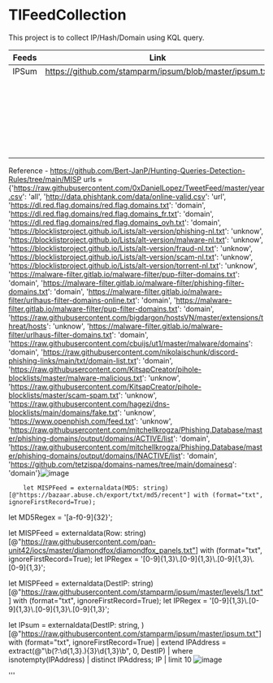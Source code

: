 # TIFeedCollection

This project is to collect IP/Hash/Domain using KQL query. 

| Feeds             | Link           | Status |          
| ------------- | ------------- |    ------------- | 
| IPSum         | https://github.com/stamparm/ipsum/blob/master/ipsum.txt    | Done |
|          |     | Done |
|          |     | Done |
|          |     | Done |
|          |     | Done |
|          |     | Done |
|          |     | Done |








Reference - https://github.com/Bert-JanP/Hunting-Queries-Detection-Rules/tree/main/MISP
urls =  {'https://raw.githubusercontent.com/0xDanielLopez/TweetFeed/master/year.csv': 'all',
        'http://data.phishtank.com/data/online-valid.csv': 'url',
        'https://dl.red.flag.domains/red.flag.domains.txt': 'domain',
        'https://dl.red.flag.domains/red.flag.domains_fr.txt': 'domain',
        'https://dl.red.flag.domains/red.flag.domains_ovh.txt': 'domain',
        'https://blocklistproject.github.io/Lists/alt-version/phishing-nl.txt': 'unknow',
        'https://blocklistproject.github.io/Lists/alt-version/malware-nl.txt': 'unknow',
        'https://blocklistproject.github.io/Lists/alt-version/fraud-nl.txt': 'unknow',
        'https://blocklistproject.github.io/Lists/alt-version/scam-nl.txt': 'unknow',
        'https://blocklistproject.github.io/Lists/alt-version/torrent-nl.txt': 'unknow',
        'https://malware-filter.gitlab.io/malware-filter/pup-filter-domains.txt': 'domain',
        'https://malware-filter.gitlab.io/malware-filter/phishing-filter-domains.txt': 'domain',
        'https://malware-filter.gitlab.io/malware-filter/urlhaus-filter-domains-online.txt': 'domain',
        'https://malware-filter.gitlab.io/malware-filter/pup-filter-domains.txt': 'domain',
        'https://raw.githubusercontent.com/bigdargon/hostsVN/master/extensions/threat/hosts': 'unknow',
        'https://malware-filter.gitlab.io/malware-filter/urlhaus-filter-domains.txt': 'domain',
        'https://raw.githubusercontent.com/cbuijs/ut1/master/malware/domains': 'domain',
        'https://raw.githubusercontent.com/nikolaischunk/discord-phishing-links/main/txt/domain-list.txt': 'domain',
        'https://raw.githubusercontent.com/KitsapCreator/pihole-blocklists/master/malware-malicious.txt': 'unknow',
        'https://raw.githubusercontent.com/KitsapCreator/pihole-blocklists/master/scam-spam.txt': 'unknow',
        'https://raw.githubusercontent.com/hagezi/dns-blocklists/main/domains/fake.txt': 'unknow',
        'https://www.openphish.com/feed.txt': 'unknow',
        'https://raw.githubusercontent.com/mitchellkrogza/Phishing.Database/master/phishing-domains/output/domains/ACTIVE/list': 'domain',
        'https://raw.githubusercontent.com/mitchellkrogza/Phishing.Database/master/phishing-domains/output/domains/INACTIVE/list': 'domain',
        'https://github.com/tetzispa/domains-names/tree/main/domainesq': 'domain'}![image](https://github.com/deepakray184/TIFeedCollection/assets/22987796/de3461a2-d6c6-4a40-aa10-510a6327da43)

        let MISPFeed = externaldata(MD5: string)[@"https://bazaar.abuse.ch/export/txt/md5/recent"] with (format="txt", ignoreFirstRecord=True);
let MD5Regex = '[a-f0-9]{32}';

let MISPFeed = externaldata(Row: string)[@"https://raw.githubusercontent.com/pan-unit42/iocs/master/diamondfox/diamondfox_panels.txt"] with (format="txt", ignoreFirstRecord=True);
let IPRegex = '[0-9]{1,3}\\.[0-9]{1,3}\\.[0-9]{1,3}\\.[0-9]{1,3}';


let MISPFeed = externaldata(DestIP: string)[@"https://raw.githubusercontent.com/stamparm/ipsum/master/levels/1.txt"] with (format="txt", ignoreFirstRecord=True);
let IPRegex = '[0-9]{1,3}\\.[0-9]{1,3}\\.[0-9]{1,3}\\.[0-9]{1,3}';

let IPsum = externaldata(DestIP: string, )[@"https://raw.githubusercontent.com/stamparm/ipsum/master/ipsum.txt"] with (format="txt", ignoreFirstRecord=True)
| extend IPAddress = extract(@"\b(?:\d{1,3}\.){3}\d{1,3}\b", 0, DestIP)
| where isnotempty(IPAddress)
| distinct IPAddress;
IP
| limit 10 ![image](https://github.com/deepakray184/TIFeedCollection/assets/22987796/37cb55a3-d229-4e32-97a2-9d7cc41b5f94)


'''
